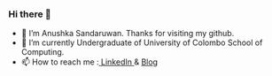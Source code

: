 ### Hi there 👋
 - 🔭 I’m Anushka Sandaruwan. Thanks for visiting my github.
 - 🌱 I’m currently Undergraduate of University of Colombo School of Computing.
 - 📫 How to reach me :<a href="https://www.linkedin.com/in/anushkasandaruwan/"> LinkedIn </a> & <a href="https://anushkasandaruwankk.blogspot.com/"> Blog </a> 
 
 
<!--
Here are some ideas to get you started:

- 🔭 I’m currently working on ...
- 🌱 I’m currently learning ...
- 👯 I’m looking to collaborate on ...
- 🤔 I’m looking for help with ...
- 💬 Ask me about ...
- 📫 How to reach me: ...
- 😄 Pronouns: ...
- ⚡ Fun fact: ...
-->
